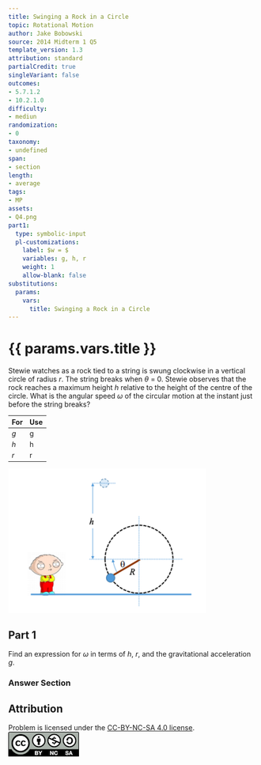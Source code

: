 ```yaml
---
title: Swinging a Rock in a Circle
topic: Rotational Motion
author: Jake Bobowski
source: 2014 Midterm 1 Q5
template_version: 1.3
attribution: standard
partialCredit: true
singleVariant: false
outcomes:
- 5.7.1.2
- 10.2.1.0
difficulty:
- mediun
randomization:
- 0
taxonomy:
- undefined
span:
- section
length:
- average
tags:
- MP
assets:
- Q4.png
part1:
  type: symbolic-input
  pl-customizations:
    label: $w = $
    variables: g, h, r
    weight: 1
    allow-blank: false
substitutions:
  params:
    vars:
      title: Swinging a Rock in a Circle
---
```

# {{ params.vars.title }}
Stewie watches as a rock tied to a string is swung clockwise in a vertical circle of radius $r$. The
string breaks when $\theta$ = 0. Stewie observes that the rock reaches a maximum height $h$ relative to the height of the centre of the circle. What is the angular speed $\omega$ of the circular motion at the instant just before the string breaks?

| For  | Use   |
|----------|-------|
| $g$  | g  |
| $h$  | h  |
| $r$  | r  |

<img src="Q4.png" width = 400px alt="Stewie is seen swinging a rock on a string of length r, which is at an angle theta from horizontal. The rock reaches a height h once the string breaks.">

## Part 1

Find an expression for $\omega$ in terms of $h$, $r$, and the gravitational acceleration $g$.

### Answer Section

## Attribution

Problem is licensed under the [CC-BY-NC-SA 4.0 license](https://creativecommons.org/licenses/by-nc-sa/4.0/).<br> ![The Creative Commons 4.0 license requiring attribution-BY, non-commercial-NC, and share-alike-SA license.](https://raw.githubusercontent.com/firasm/bits/master/by-nc-sa.png)